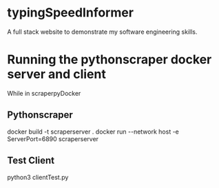 # typingSpeedInformer
A full stack website to demonstrate my software engineering skills.

# Running the pythonscraper docker server and client

While in scraperpyDocker

## Pythonscraper

docker build -t scraperserver .
docker run --network host -e ServerPort=6890 scraperserver 

## Test Client 

python3 clientTest.py
